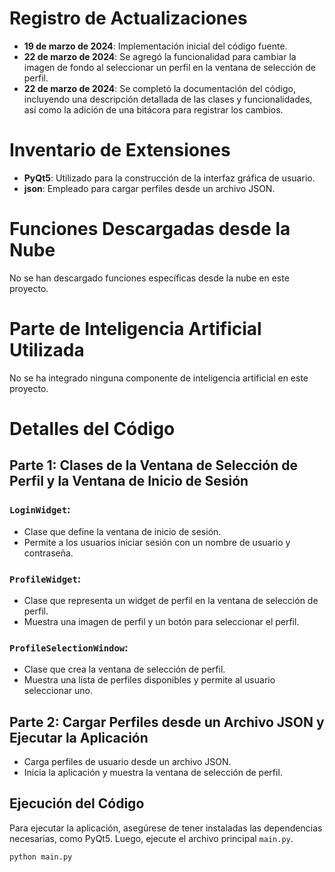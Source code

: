 # Registro de Actualizaciones

- **19 de marzo de 2024**: Implementación inicial del código fuente.
- **22 de marzo de 2024**: Se agregó la funcionalidad para cambiar la imagen de fondo al seleccionar un perfil en la ventana de selección de perfil.
- **22 de marzo de 2024**: Se completó la documentación del código, incluyendo una descripción detallada de las clases y funcionalidades, así como la adición de una bitácora para registrar los cambios.

# Inventario de Extensiones

- **PyQt5**: Utilizado para la construcción de la interfaz gráfica de usuario.
- **json**: Empleado para cargar perfiles desde un archivo JSON.

# Funciones Descargadas desde la Nube

No se han descargado funciones específicas desde la nube en este proyecto.

# Parte de Inteligencia Artificial Utilizada

No se ha integrado ninguna componente de inteligencia artificial en este proyecto.

# Detalles del Código

## Parte 1: Clases de la Ventana de Selección de Perfil y la Ventana de Inicio de Sesión

### `LoginWidget`:
- Clase que define la ventana de inicio de sesión.
- Permite a los usuarios iniciar sesión con un nombre de usuario y contraseña.

### `ProfileWidget`:
- Clase que representa un widget de perfil en la ventana de selección de perfil.
- Muestra una imagen de perfil y un botón para seleccionar el perfil.

### `ProfileSelectionWindow`:
- Clase que crea la ventana de selección de perfil.
- Muestra una lista de perfiles disponibles y permite al usuario seleccionar uno.

## Parte 2: Cargar Perfiles desde un Archivo JSON y Ejecutar la Aplicación

- Carga perfiles de usuario desde un archivo JSON.
- Inicia la aplicación y muestra la ventana de selección de perfil.

## Ejecución del Código

Para ejecutar la aplicación, asegúrese de tener instaladas las dependencias necesarias, como PyQt5. Luego, ejecute el archivo principal `main.py`.

```bash
python main.py
